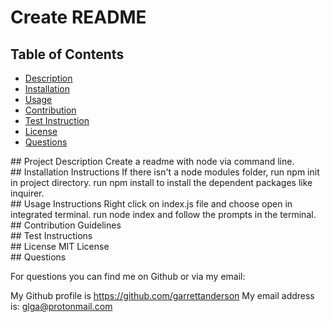 
# Create README
    
## Table of Contents

- [Description](#ProjectDescription)
- [Installation](#InstallationInstructions)
- [Usage](#UsageInstructions)
- [Contribution](#ContributionGuidelines)
- [Test Instruction](#TestInstructions)
- [License](#License)
- [Questions](#Questions)

<div id='ProjectDescription'/>
## Project Description
Create a readme with node via command line.

<div id='InstallationInstructions'/>
## Installation Instructions
If there isn't a node modules folder, run npm init in project directory. run npm install to install the dependent packages like inquirer.

<div id='UsageInstructions'/>
## Usage Instructions
Right click on index.js file and choose open in integrated terminal. run node index and follow the prompts in the terminal.

<div id='ContributionGuidelines'/>
## Contribution Guidelines


<div id='TestInstructions'/>
## Test Instructions


<div id='License'/>
## License
MIT License

<div id='Questions'/>
## Questions

For questions you can find me on Github or via my email:

My Github profile is https://github.com/garrettanderson
My email address is: glga@protonmail.com

